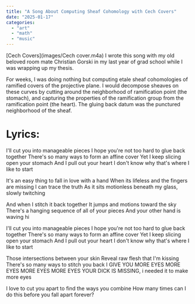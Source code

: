 ```yaml
---
title: "A Song About Computing Sheaf Cohomology with Cech Covers"
date: "2025-01-17"
categories: 
  - "art"
  - "math"
  - "music"
---
```


[Cech Covers](images/Cech cover.m4a) I wrote this song with my old beloved room mate Christian Gorski in my last year of grad school while I was wrapping up my thesis. 

For weeks, I was doing nothing but computing etale sheaf cohomologies of ramified covers of the projective plane. I would decompose sheaves on these curves by cutting around the neighborhood of ramification point (the stomach), and capturing the properties of the ramification group from the ramification point (the heart). The gluing back datum was the punctured neighborhood of the sheaf.

# Lyrics: 
I'll cut you into manageable pieces
I hope you're not too hard to glue back together
There's so many ways to form an affine cover
Yet I keep slicing open your stomach
And I pull out your heart
I don't know why
that's where I like to start

It's an easy thing to fall in love with a hand
When its lifeless and the fingers are missing
I can trace the truth As it sits motionless
beneath my glass, slowly twitching

And when I stitch it back together
It jumps and motions toward the sky
There's a hanging sequence of all of your pieces
And your other hand is waving hi

I'll cut you into manageable pieces
I hope you're not too hard to glue back together
There's so many ways to form an affine cover
Yet I keep slicing open your stomach
And I pull out your heart
I don't know why
that's where I like to start

Those intersections between your skin
Reveal raw flesh that I'm kissing
There's so many ways to stitch you back
I GIVE YOU MORE EYES MORE EYES MORE EYES MORE EYES YOUR DICK IS MISSING, i needed it to make more eyes

I love to cut you apart to find the ways you combine
How many times can I do this before you fall apart forever?
